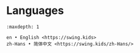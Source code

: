 # Languages

```{toctree}
:maxdepth: 1

en • English <https://swing.kids>
zh-Hans • 简体中文 <https://swing.kids/zh-Hans/>
```
